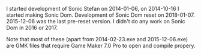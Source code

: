I started development of Sonic Stefan on 2014-01-06, on 2014-10-16 I started making Sonic Dom. Development of Sonic Dom reset on 2018-01-07. 2015-12-06 was the last pre-reset version. I didn't do any work on Sonic Dom in 2016 or 2017.

Note that most of these (apart from 2014-02-23.exe and 2015-12-06.exe) are GMK files that require Game Maker 7.0 Pro to open and compile propery.
